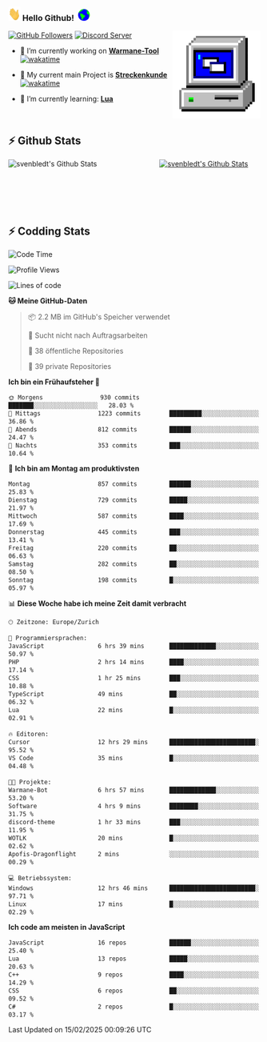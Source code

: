 ### <img src="https://github.com/svenbledt/svenbledt/blob/main/Assets/Hi.gif" height="28" width="24"> **Hello Github!** &nbsp;<img src="https://github.com/svenbledt/svenbledt/blob/main/Assets/Earth.gif" height="24" width="24">
[![GitHub Followers](https://img.shields.io/github/followers/svenbledt?label=Follow&style=flat-squaree&logo=github&labelColor=black&color=black&cacheSeconds=5)](https://github.com/svenbledt)
[![Discord Server](https://img.shields.io/discord/443405445831327754?style=flat-squeree&logo=discord&logoColor=white&label=Trojan%20Rotations%20Server&labelColor=black&color=gray&cacheSeconds=3650)](https://discord.gg/c6GZKjVhxw)
<img align="right" alt="PC GIF" src="https://github.com/svenbledt/svenbledt/blob/main/Assets/PC.gif" width="175" />

<p>

 - 🔭 I’m currently working on **[Warmane-Tool](https://github.com/svenbledt/Warmane-Bot)** [![wakatime](https://wakatime.com/badge/user/eb1cebc0-6a00-4f39-ab37-6770a4331515/project/b1c02622-6489-4920-898c-6e91c5bba727.svg)](https://wakatime.com/badge/user/eb1cebc0-6a00-4f39-ab37-6770a4331515/project/b1c02622-6489-4920-898c-6e91c5bba727)
 - 🔭 My current main Project is **[Streckenkunde](https://github.com/Streckenkunde)** [![wakatime](https://wakatime.com/badge/user/eb1cebc0-6a00-4f39-ab37-6770a4331515/project/8c10f4f0-0d09-4e0e-b526-eec4de9936b6.svg)](https://wakatime.com/badge/user/eb1cebc0-6a00-4f39-ab37-6770a4331515/project/8c10f4f0-0d09-4e0e-b526-eec4de9936b6)

 - 🌱 I’m currently learning: **[Lua](https://www.lua.org/)**
 
</p>

<br>

## :zap: Github Stats

<a href="https://github.com/svenbledt">
  <img align="left" src="https://github-readme-stats.vercel.app/api?username=svenbledt&show_icons=true&title_color=c9d1d9&icon_color=58a6da&text_color=c9d1d9&bg_color=0d1117&hide=issues" alt="svenbledt's Github Stats" width="60%">
 </a>
 <a href="https://github.com/svenbledt">
 <img src="https://github-readme-stats.vercel.app/api/top-langs/?username=svenbledt&show_icons=true&title_color=c9d1d9&icon_color=58a6da&text_color=c9d1d9&bg_color=0d1117" alt="svenbledt's Github Stats" width="35%">
 </a>

<br> <br> <br> <br> 
## :zap: Codding Stats

<!--START_SECTION:waka-->
![Code Time](http://img.shields.io/badge/Code%20Time-457%20hrs%2011%20mins-blue)

![Profile Views](http://img.shields.io/badge/Profilansichten-13-blue)

![Lines of code](https://img.shields.io/badge/Seit%20Hallo%20Welt%20habe%20ich%20geschrieben-29.2%20million%20Codezeilen-blue)

**🐱 Meine GitHub-Daten** 

> 📦 2.2 MB im GitHub's Speicher verwendet 
 > 
> 🚫 Sucht nicht nach Auftragsarbeiten
 > 
> 📜 38 öffentliche Repositories 
 > 
> 🔑 39 private Repositories 
 > 
**Ich bin ein Frühaufsteher 🐤** 

```text
🌞 Morgens                930 commits         ███████░░░░░░░░░░░░░░░░░░   28.03 % 
🌆 Mittags                1223 commits        █████████░░░░░░░░░░░░░░░░   36.86 % 
🌃 Abends                 812 commits         ██████░░░░░░░░░░░░░░░░░░░   24.47 % 
🌙 Nachts                 353 commits         ███░░░░░░░░░░░░░░░░░░░░░░   10.64 % 
```
📅 **Ich bin am Montag am produktivsten** 

```text
Montag                   857 commits         ██████░░░░░░░░░░░░░░░░░░░   25.83 % 
Dienstag                 729 commits         █████░░░░░░░░░░░░░░░░░░░░   21.97 % 
Mittwoch                 587 commits         ████░░░░░░░░░░░░░░░░░░░░░   17.69 % 
Donnerstag               445 commits         ███░░░░░░░░░░░░░░░░░░░░░░   13.41 % 
Freitag                  220 commits         ██░░░░░░░░░░░░░░░░░░░░░░░   06.63 % 
Samstag                  282 commits         ██░░░░░░░░░░░░░░░░░░░░░░░   08.50 % 
Sonntag                  198 commits         █░░░░░░░░░░░░░░░░░░░░░░░░   05.97 % 
```


📊 **Diese Woche habe ich meine Zeit damit verbracht** 

```text
🕑︎ Zeitzone: Europe/Zurich

💬 Programmiersprachen: 
JavaScript               6 hrs 39 mins       █████████████░░░░░░░░░░░░   50.97 % 
PHP                      2 hrs 14 mins       ████░░░░░░░░░░░░░░░░░░░░░   17.14 % 
CSS                      1 hr 25 mins        ███░░░░░░░░░░░░░░░░░░░░░░   10.88 % 
TypeScript               49 mins             ██░░░░░░░░░░░░░░░░░░░░░░░   06.32 % 
Lua                      22 mins             █░░░░░░░░░░░░░░░░░░░░░░░░   02.91 % 

🔥 Editoren: 
Cursor                   12 hrs 29 mins      ████████████████████████░   95.52 % 
VS Code                  35 mins             █░░░░░░░░░░░░░░░░░░░░░░░░   04.48 % 

🐱‍💻 Projekte: 
Warmane-Bot              6 hrs 57 mins       █████████████░░░░░░░░░░░░   53.20 % 
Software                 4 hrs 9 mins        ████████░░░░░░░░░░░░░░░░░   31.75 % 
discord-theme            1 hr 33 mins        ███░░░░░░░░░░░░░░░░░░░░░░   11.95 % 
WOTLK                    20 mins             █░░░░░░░░░░░░░░░░░░░░░░░░   02.62 % 
Apofis-Dragonflight      2 mins              ░░░░░░░░░░░░░░░░░░░░░░░░░   00.29 % 

💻 Betriebssystem: 
Windows                  12 hrs 46 mins      ████████████████████████░   97.71 % 
Linux                    17 mins             █░░░░░░░░░░░░░░░░░░░░░░░░   02.29 % 
```

**Ich code am meisten in JavaScript** 

```text
JavaScript               16 repos            ██████░░░░░░░░░░░░░░░░░░░   25.40 % 
Lua                      13 repos            █████░░░░░░░░░░░░░░░░░░░░   20.63 % 
C++                      9 repos             ████░░░░░░░░░░░░░░░░░░░░░   14.29 % 
CSS                      6 repos             ██░░░░░░░░░░░░░░░░░░░░░░░   09.52 % 
C#                       2 repos             █░░░░░░░░░░░░░░░░░░░░░░░░   03.17 % 
```




 Last Updated on 15/02/2025 00:09:26 UTC
<!--END_SECTION:waka-->
